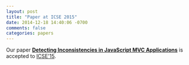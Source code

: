 ```yaml
---
layout: post
title: "Paper at ICSE 2015"
date: 2014-12-18 14:40:06 -0700
comments: false
categories: papers
---
```


Our paper [**Detecting Inconsistencies in JavaScript MVC Applications**](/publications/frolin_icse15.html) is accepted to [ICSE'15](http://2015.icse-conferences.org/).

